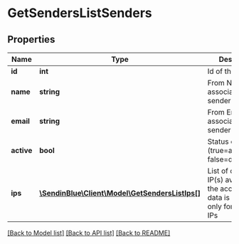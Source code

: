 # GetSendersListSenders

## Properties
Name | Type | Description | Notes
------------ | ------------- | ------------- | -------------
**id** | **int** | Id of the sender | 
**name** | **string** | From Name associated to the sender | 
**email** | **string** | From Email associated to the sender | 
**active** | **bool** | Status of sender (true=activated, false=deactivated) | 
**ips** | [**\SendinBlue\Client\Model\GetSendersListIps[]**](GetSendersListIps.md) | List of dedicated IP(s) available in the account. This data is displayed only for dedicated IPs | [optional] 

[[Back to Model list]](../../README.md#documentation-for-models) [[Back to API list]](../../README.md#documentation-for-api-endpoints) [[Back to README]](../../README.md)


